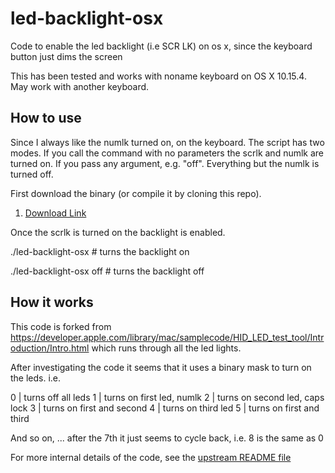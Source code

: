 # led-backlight-osx

Code to enable the led backlight (i.e SCR LK) on os x, since the keyboard button just dims the screen

This has been tested and works with noname keyboard on OS X 10.15.4. May work with another keyboard.

## How to use

Since I always like the numlk turned on, on the keyboard. The script has two modes. If you call the command with no parameters the scrlk and numlk are turned on. If you pass any argument, e.g. "off". Everything but the numlk is turned off.

First download the binary (or compile it by cloning this repo).

 1. [Download Link](/led-backlight-osx?raw=true)

Once the scrlk is turned on the backlight is enabled.

  ./led-backlight-osx # turns the backlight on
  
  ./led-backlight-osx off # turns the backlight off

## How it works

This code is forked from https://developer.apple.com/library/mac/samplecode/HID_LED_test_tool/Introduction/Intro.html which runs through all the led lights.

After investigating the code it seems that it uses a binary mask to turn on the leds. i.e.

   0  | turns off all leds
   1  | turns on first led, numlk
   2  | turns on second led, caps lock
   3  | turns on first and second
   4  | turns on third led
   5  | turns on first and third
   
And so on, ... after the 7th it just seems to cycle back, i.e. 8 is the same as 0

For more internal details of the code, see the [upstream README file](apple-code-readme.rst)
